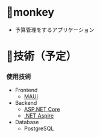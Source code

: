 # 🐒monkey

- 予算管理をするアプリケーション

# 🧭技術（予定）
### 使用技術
- Frontend
  - [MAUI](https://learn.microsoft.com/ja-jp/dotnet/maui/?view=net-maui-8.0)
- Backend
  - [ASP.NET Core](https://dotnet.microsoft.com/ja-jp/apps/aspnet)
  - [.NET Aspire](https://learn.microsoft.com/ja-jp/dotnet/aspire/)
- Database
  - PostgreSQL

